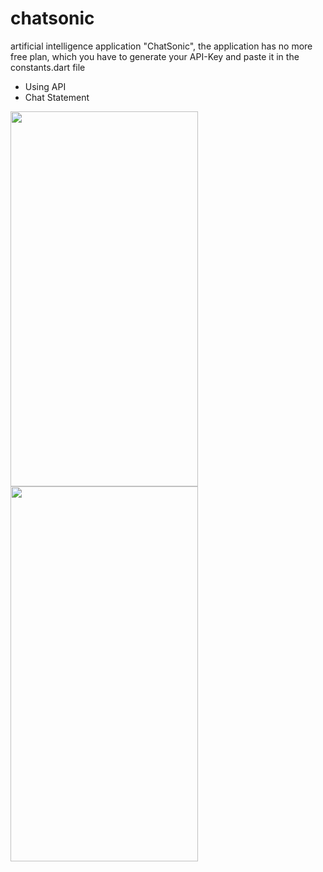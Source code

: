 # chatsonic

artificial intelligence application "ChatSonic", the application has no more free plan, which you have to generate your API-Key and paste it in the constants.dart file

- Using API
- Chat Statement


<img src="https://github.com/francescodevar/chatsonic/assets/67846639/f6d4516a-ab80-459f-8860-572b51093b26" width="300" height="600">
<img src="https://github.com/francescodevar/chatsonic/assets/67846639/e5887a32-4faf-4ea2-84c6-480f495b7485" width="300" height="600">
